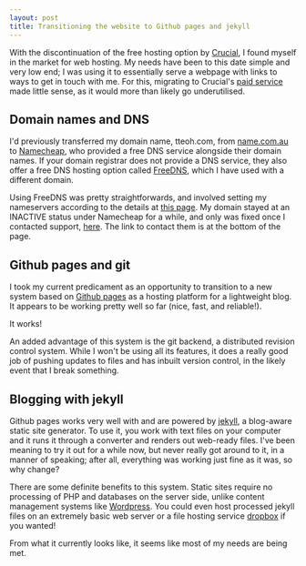 ```yaml
---
layout: post
title: Transitioning the website to Github pages and jekyll
---
```


With the discontinuation of the free hosting option by <a href="http://www.crucial.com.au">Crucial</a>, I found myself in the market for web hosting. My needs have been to this date simple and very low end; I was using it to essentially serve a webpage with links to ways to get in touch with me. For this, migrating to Crucial's <a href="http://www.crucial.com.au/web-hosting/">paid service</a> made little sense, as it would more than likely go underutilised.

## Domain names and DNS

I'd previously transferred my domain name, tteoh.com, from <a href="http://www.name.com.au">name.com.au</a> to <a href="https://www.namecheap.com/">Namecheap</a>, who provided a free DNS service alongside their domain names. If your domain registrar does not provide a DNS service, they also offer a free DNS hosting option called <a href="https://www.namecheap.com/domains/freedns.aspx">FreeDNS</a>, which I have used with a different domain. 

Using FreeDNS was pretty straightforwards, and involved setting my nameservers according to the details at <a href="https://www.namecheap.com/support/knowledgebase/article.aspx/536/51/how-do-i-set-my-domain-to-use-namecheaps-freedns-servers">this page</a>. My domain stayed at an INACTIVE status under Namecheap for a while, and only was fixed once I contacted support, <a href="https://www.namecheap.com/support/live-chat/general.aspx">here</a>. The link to contact them is at the bottom of the page. 

## Github pages and git

I took my current predicament as an opportunity to transition to a new system based on <a href="https://pages.github.com/">Github pages</a> as a hosting platform for a lightweight blog. It appears to be working pretty well so far (nice, fast, and reliable!). 

<div class="message">
  It works! 
</div>

An added advantage of this system is the git backend, a distributed revision control system. While I won't be using all its features, it does a really good job of pushing updates to files and has inbuilt version control, in the likely event that I break something. 

## Blogging with jekyll

Github pages works very well with and are powered by <a href="http://jekyllrb.com/">jekyll</a>, a blog-aware static site generator. To use it, you work with text files on your computer and it runs it through a converter and renders out web-ready files. I've been meaning to try it out for a while now, but never really got around to it, in a manner of speaking; after all, everything was working just fine as it was, so why change? 

There are some definite benefits to this system. Static sites require no processing of PHP and databases on the server side, unlike content management systems like <a href="https://wordpress.com/">Wordpress</a>. You could even host processed jekyll files on an extremely basic web server or a file hosting service <a href="http://www.dropbox.com">dropbox</a> if you wanted! 

From what it currently looks like, it seems like most of my needs are being met.